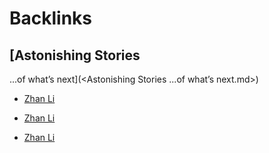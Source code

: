 
# Backlinks
## [Astonishing Stories
...of what’s next](<Astonishing Stories
...of what’s next.md>)
- [Zhan Li](<Zhan Li.md>)

- [Zhan Li](<Zhan Li.md>)

- [Zhan Li](<Zhan Li.md>)

